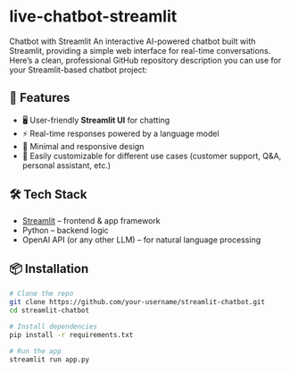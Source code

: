 # live-chatbot-streamlit
Chatbot with Streamlit  An interactive AI-powered chatbot built with Streamlit, providing a simple web interface for real-time conversations.
Here’s a clean, professional GitHub repository description you can use for your Streamlit-based chatbot project:


## 🚀 Features

* 🖥️ User-friendly **Streamlit UI** for chatting
* ⚡ Real-time responses powered by a language model
* 🎨 Minimal and responsive design
* 🔧 Easily customizable for different use cases (customer support, Q\&A, personal assistant, etc.)

## 🛠️ Tech Stack

* [Streamlit](https://streamlit.io/) – frontend & app framework
* Python – backend logic
* OpenAI API (or any other LLM) – for natural language processing

## 📦 Installation

```bash
# Clone the repo
git clone https://github.com/your-username/streamlit-chatbot.git
cd streamlit-chatbot

# Install dependencies
pip install -r requirements.txt

# Run the app
streamlit run app.py
```


